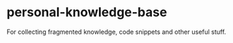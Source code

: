# personal-knowledge-base

For collecting fragmented knowledge, code snippets and other useful stuff.
